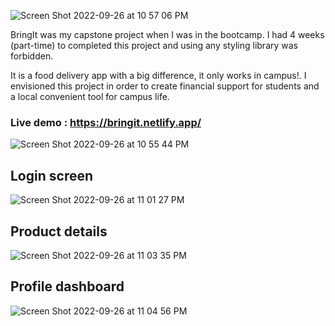 ![Screen Shot 2022-09-26 at 10 57 06 PM](https://user-images.githubusercontent.com/65243642/192421505-4907c96f-b047-428b-830a-6b6dfebfb0d7.png)

BringIt was my capstone project when I was in the bootcamp. I had 4 weeks (part-time) to completed this project and using any styling library was forbidden.

It is a food delivery app with a big difference, it only works in campus!. I envisioned this project in order to create financial support for students and a local convenient tool for campus life.

### **Live demo : https://bringit.netlify.app/**

![Screen Shot 2022-09-26 at 10 55 44 PM](https://user-images.githubusercontent.com/65243642/192421820-0db58320-e158-496e-833c-28584315f84e.png)

## Login screen

![Screen Shot 2022-09-26 at 11 01 27 PM](https://user-images.githubusercontent.com/65243642/192421930-5b048223-7881-4a02-b9fb-770ee669c3f2.png)

## Product details

![Screen Shot 2022-09-26 at 11 03 35 PM](https://user-images.githubusercontent.com/65243642/192422364-6e8dedec-fafb-4f17-b9c6-438b9fe5b989.png)

## Profile dashboard

![Screen Shot 2022-09-26 at 11 04 56 PM](https://user-images.githubusercontent.com/65243642/192422699-792f3a10-4326-41c5-866e-84c9caea7258.png)
